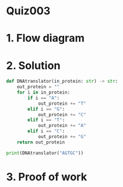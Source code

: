 # Quiz003

# 1. Flow diagram

# 2. Solution
```.py
def DNAtranslator(in_protein: str) -> str:
    out_protein = ""
    for i in in_protein:
        if i == "A":
            out_protein += "T"
        elif i == "G":
            out_protein += "C"
        elif i == "T":
            out_protein += "A"
        elif i == "C":
            out_protein += "G"
    return out_protein

print(DNAtranslator("AGTGC"))
```
# 3. Proof of work

